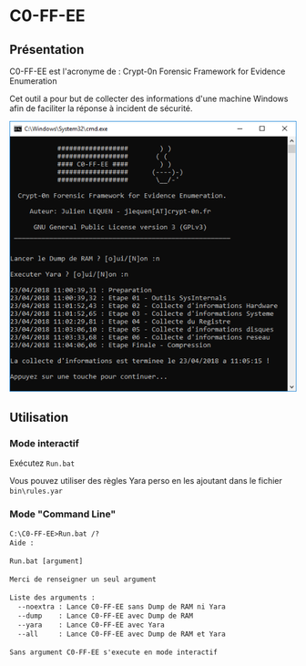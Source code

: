 # C0-FF-EE

## Présentation

C0-FF-EE est l'acronyme de : Crypt-0n Forensic Framework for Evidence Enumeration

Cet outil a pour but de collecter des informations d'une machine Windows afin de faciliter la réponse à incident de sécurité.

![](images/C0-FF-EE.png)

## Utilisation

### Mode interactif

Exécutez `Run.bat`

Vous pouvez utiliser des règles Yara perso en les ajoutant dans le fichier `bin\rules.yar`

### Mode "Command Line"

```
C:\C0-FF-EE>Run.bat /?
Aide :

Run.bat [argument]

Merci de renseigner un seul argument

Liste des arguments :
  --noextra : Lance C0-FF-EE sans Dump de RAM ni Yara
  --dump    : Lance C0-FF-EE avec Dump de RAM
  --yara    : Lance C0-FF-EE avec Yara
  --all     : Lance C0-FF-EE avec Dump de RAM et Yara

Sans argument C0-FF-EE s'execute en mode interactif
```